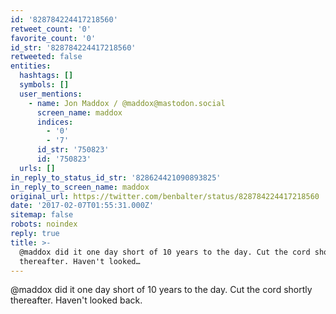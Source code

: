 ```yaml
---
id: '828784224417218560'
retweet_count: '0'
favorite_count: '0'
id_str: '828784224417218560'
retweeted: false
entities:
  hashtags: []
  symbols: []
  user_mentions:
    - name: Jon Maddox / @maddox@mastodon.social
      screen_name: maddox
      indices:
        - '0'
        - '7'
      id_str: '750823'
      id: '750823'
  urls: []
in_reply_to_status_id_str: '828624421090893825'
in_reply_to_screen_name: maddox
original_url: https://twitter.com/benbalter/status/828784224417218560
date: '2017-02-07T01:55:31.000Z'
sitemap: false
robots: noindex
reply: true
title: >-
  @maddox did it one day short of 10 years to the day. Cut the cord shortly
  thereafter. Haven't looked…
---
```


@maddox did it one day short of 10 years to the day. Cut the cord shortly thereafter. Haven't looked back.